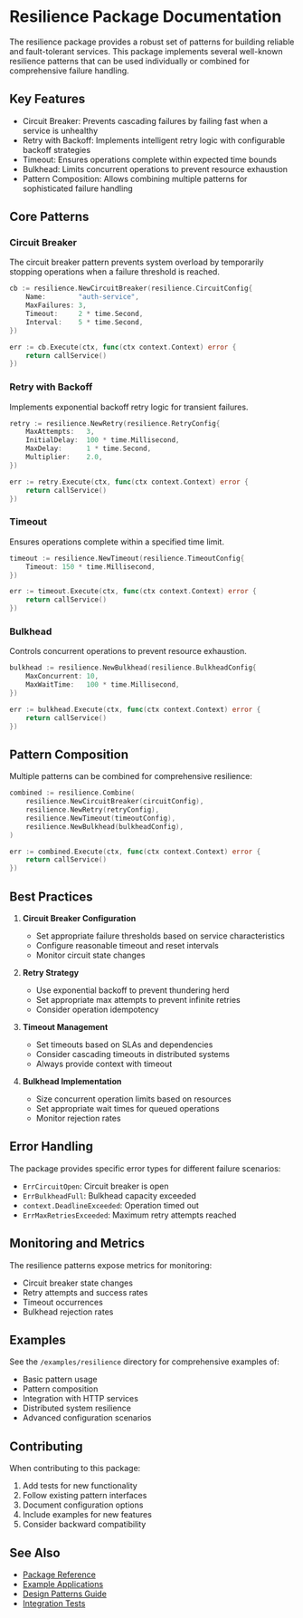 # Resilience Package Documentation

The resilience package provides a robust set of patterns for building reliable and fault-tolerant services. This package implements several well-known resilience patterns that can be used individually or combined for comprehensive failure handling.

## Key Features

- Circuit Breaker: Prevents cascading failures by failing fast when a service is unhealthy
- Retry with Backoff: Implements intelligent retry logic with configurable backoff strategies
- Timeout: Ensures operations complete within expected time bounds
- Bulkhead: Limits concurrent operations to prevent resource exhaustion
- Pattern Composition: Allows combining multiple patterns for sophisticated failure handling

## Core Patterns

### Circuit Breaker

The circuit breaker pattern prevents system overload by temporarily stopping operations when a failure threshold is reached.

```go
cb := resilience.NewCircuitBreaker(resilience.CircuitConfig{
    Name:        "auth-service",
    MaxFailures: 3,
    Timeout:     2 * time.Second,
    Interval:    5 * time.Second,
})

err := cb.Execute(ctx, func(ctx context.Context) error {
    return callService()
})
```

### Retry with Backoff

Implements exponential backoff retry logic for transient failures.

```go
retry := resilience.NewRetry(resilience.RetryConfig{
    MaxAttempts:   3,
    InitialDelay:  100 * time.Millisecond,
    MaxDelay:      1 * time.Second,
    Multiplier:    2.0,
})

err := retry.Execute(ctx, func(ctx context.Context) error {
    return callService()
})
```

### Timeout

Ensures operations complete within a specified time limit.

```go
timeout := resilience.NewTimeout(resilience.TimeoutConfig{
    Timeout: 150 * time.Millisecond,
})

err := timeout.Execute(ctx, func(ctx context.Context) error {
    return callService()
})
```

### Bulkhead

Controls concurrent operations to prevent resource exhaustion.

```go
bulkhead := resilience.NewBulkhead(resilience.BulkheadConfig{
    MaxConcurrent: 10,
    MaxWaitTime:   100 * time.Millisecond,
})

err := bulkhead.Execute(ctx, func(ctx context.Context) error {
    return callService()
})
```

## Pattern Composition

Multiple patterns can be combined for comprehensive resilience:

```go
combined := resilience.Combine(
    resilience.NewCircuitBreaker(circuitConfig),
    resilience.NewRetry(retryConfig),
    resilience.NewTimeout(timeoutConfig),
    resilience.NewBulkhead(bulkheadConfig),
)

err := combined.Execute(ctx, func(ctx context.Context) error {
    return callService()
})
```

## Best Practices

1. **Circuit Breaker Configuration**
   - Set appropriate failure thresholds based on service characteristics
   - Configure reasonable timeout and reset intervals
   - Monitor circuit state changes

2. **Retry Strategy**
   - Use exponential backoff to prevent thundering herd
   - Set appropriate max attempts to prevent infinite retries
   - Consider operation idempotency

3. **Timeout Management**
   - Set timeouts based on SLAs and dependencies
   - Consider cascading timeouts in distributed systems
   - Always provide context with timeout

4. **Bulkhead Implementation**
   - Size concurrent operation limits based on resources
   - Set appropriate wait times for queued operations
   - Monitor rejection rates

## Error Handling

The package provides specific error types for different failure scenarios:

- `ErrCircuitOpen`: Circuit breaker is open
- `ErrBulkheadFull`: Bulkhead capacity exceeded
- `context.DeadlineExceeded`: Operation timed out
- `ErrMaxRetriesExceeded`: Maximum retry attempts reached

## Monitoring and Metrics

The resilience patterns expose metrics for monitoring:

- Circuit breaker state changes
- Retry attempts and success rates
- Timeout occurrences
- Bulkhead rejection rates

## Examples

See the `/examples/resilience` directory for comprehensive examples of:

- Basic pattern usage
- Pattern composition
- Integration with HTTP services
- Distributed system resilience
- Advanced configuration scenarios

## Contributing

When contributing to this package:

1. Add tests for new functionality
2. Follow existing pattern interfaces
3. Document configuration options
4. Include examples for new features
5. Consider backward compatibility

## See Also

- [Package Reference](https://pkg.go.dev/github.com/Gimel-Foundation/gauth/pkg/resilience)
- [Example Applications](../examples/resilience)
- [Design Patterns Guide](../docs/PATTERNS_GUIDE.md)
- [Integration Tests](../test/integration)
